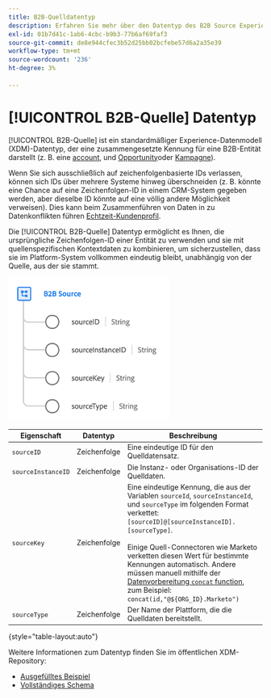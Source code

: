 ```yaml
---
title: B2B-Quelldatentyp
description: Erfahren Sie mehr über den Datentyp des B2B Source Experience Data Model (XDM).
exl-id: 01b7d41c-1ab6-4cbc-b9b3-77b6af69faf3
source-git-commit: de8e944cfec3b52d25bb02bcfebe57d6a2a35e39
workflow-type: tm+mt
source-wordcount: '236'
ht-degree: 3%

---
```


# [!UICONTROL B2B-Quelle] Datentyp

[!UICONTROL B2B-Quelle] ist ein standardmäßiger Experience-Datenmodell (XDM)-Datentyp, der eine zusammengesetzte Kennung für eine B2B-Entität darstellt (z. B. eine [account](../classes/b2b/business-account.md), und [Opportunity](../classes/b2b/business-opportunity.md)oder [Kampagne](../classes/b2b/business-campaign.md)).

Wenn Sie sich ausschließlich auf zeichenfolgenbasierte IDs verlassen, können sich IDs über mehrere Systeme hinweg überschneiden (z. B. könnte eine Chance auf eine Zeichenfolgen-ID in einem CRM-System gegeben werden, aber dieselbe ID könnte auf eine völlig andere Möglichkeit verweisen). Dies kann beim Zusammenführen von Daten in zu Datenkonflikten führen [Echtzeit-Kundenprofil](../../profile/home.md).

Die [!UICONTROL B2B-Quelle] Datentyp ermöglicht es Ihnen, die ursprüngliche Zeichenfolgen-ID einer Entität zu verwenden und sie mit quellenspezifischen Kontextdaten zu kombinieren, um sicherzustellen, dass sie im Platform-System vollkommen eindeutig bleibt, unabhängig von der Quelle, aus der sie stammt.

![B2B-Quellstruktur](../images/data-types/b2b-source.png)

| Eigenschaft | Datentyp | Beschreibung |
| --- | --- | --- |
| `sourceID` | Zeichenfolge | Eine eindeutige ID für den Quelldatensatz. |
| `sourceInstanceID` | Zeichenfolge | Die Instanz- oder Organisations-ID der Quelldaten. |
| `sourceKey` | Zeichenfolge | Eine eindeutige Kennung, die aus der Variablen `sourceId`, `sourceInstanceId`, und `sourceType` im folgenden Format verkettet: `[sourceID]@[sourceInstanceID].[sourceType]`.<br><br>Einige Quell-Connectoren wie Marketo verketten diesen Wert für bestimmte Kennungen automatisch. Andere müssen manuell mithilfe der [Datenvorbereitung `concat` function](../../data-prep/functions.md#string), zum Beispiel: `concat(id,"@${ORG_ID}.Marketo")` |
| `sourceType` | Zeichenfolge | Der Name der Plattform, die die Quelldaten bereitstellt. |

{style="table-layout:auto"}

Weitere Informationen zum Datentyp finden Sie im öffentlichen XDM-Repository:

* [Ausgefülltes Beispiel](https://github.com/adobe/xdm/blob/master/components/datatypes/b2b/b2b-source.example.1.json)
* [Vollständiges Schema](https://github.com/adobe/xdm/blob/master/components/datatypes/b2b/b2b-source.schema.json)
